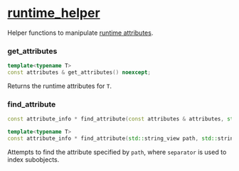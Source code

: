 # [runtime_helper](runtime_helper.hpp)

Helper functions to manipulate [runtime attributes](attributes.md).

### get_attributes

```cpp
template<typename T>
const attributes & get_attributes() noexcept;
```

Returns the runtime attributes for `T`.

### find_attribute

```cpp
const attribute_info * find_attribute(const attributes & attributes, std::string_view path, std::string_view separator) noexcept;

template<typename T>
const attribute_info * find_attribute(std::string_view path, std::string_view separator) noexcept;
```

Attempts to find the attribute specified by `path`, where `separator` is used to index subobjects.